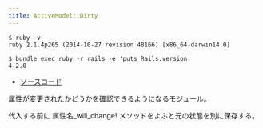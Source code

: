 ```yaml
---
title: ActiveModel::Dirty
---
```


```
$ ruby -v
ruby 2.1.4p265 (2014-10-27 revision 48166) [x86_64-darwin14.0]
```

```
$ bundle exec ruby -r rails -e 'puts Rails.version'
4.2.0
```

* [ソースコード](https://github.com/rails/rails/blob/v4.2.0/activemodel/lib/active_model/dirty.rb)

属性が変更されたかどうかを確認できるようになるモジュール。

代入する前に 属性名_will_change! メソッドをよぶと元の状態を別に保存する。
